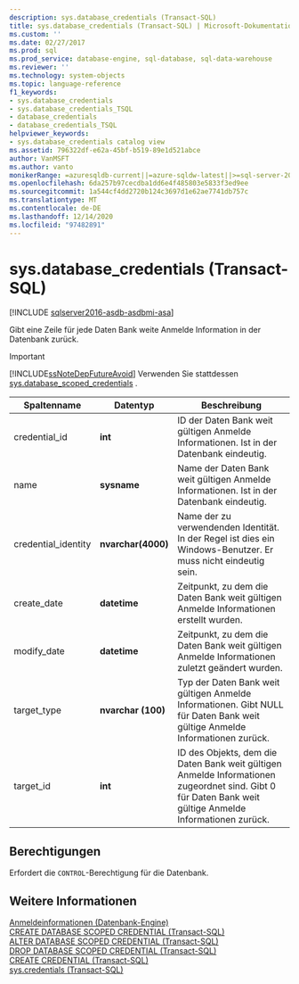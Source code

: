 ```yaml
---
description: sys.database_credentials (Transact-SQL)
title: sys.database_credentials (Transact-SQL) | Microsoft-Dokumentation
ms.custom: ''
ms.date: 02/27/2017
ms.prod: sql
ms.prod_service: database-engine, sql-database, sql-data-warehouse
ms.reviewer: ''
ms.technology: system-objects
ms.topic: language-reference
f1_keywords:
- sys.database_credentials
- sys.database_credentials_TSQL
- database_credentials
- database_credentials_TSQL
helpviewer_keywords:
- sys.database_credentials catalog view
ms.assetid: 796322df-e62a-45bf-b519-89e1d521abce
author: VanMSFT
ms.author: vanto
monikerRange: =azuresqldb-current||=azure-sqldw-latest||>=sql-server-2016||>=sql-server-linux-2017||=azuresqldb-mi-current
ms.openlocfilehash: 6da257b97cecdba1dd6e4f485803e5833f3ed9ee
ms.sourcegitcommit: 1a544cf4dd2720b124c3697d1e62ae7741db757c
ms.translationtype: MT
ms.contentlocale: de-DE
ms.lasthandoff: 12/14/2020
ms.locfileid: "97482891"
---
```

# <a name="sysdatabase_credentials-transact-sql"></a>sys.database_credentials (Transact-SQL)
[!INCLUDE [sqlserver2016-asdb-asdbmi-asa](../../includes/applies-to-version/sqlserver2016-asdb-asdbmi-asa.md)]

  Gibt eine Zeile für jede Daten Bank weite Anmelde Information in der Datenbank zurück.  
> [!IMPORTANT]  
>  [!INCLUDE[ssNoteDepFutureAvoid](../../includes/ssnotedepfutureavoid-md.md)] Verwenden Sie stattdessen [sys.database_scoped_credentials](../../relational-databases/system-catalog-views/sys-database-scoped-credentials-transact-sql.md) .    
  
|Spaltenname|Datentyp|Beschreibung|  
|-----------------|---------------|-----------------|  
|credential_id|**int**|ID der Daten Bank weit gültigen Anmelde Informationen. Ist in der Datenbank eindeutig.|  
|name|**sysname**|Name der Daten Bank weit gültigen Anmelde Informationen. Ist in der Datenbank eindeutig.|  
|credential_identity|**nvarchar(4000)**|Name der zu verwendenden Identität. In der Regel ist dies ein Windows-Benutzer. Er muss nicht eindeutig sein.|  
|create_date|**datetime**|Zeitpunkt, zu dem die Daten Bank weit gültigen Anmelde Informationen erstellt wurden.|  
|modify_date|**datetime**|Zeitpunkt, zu dem die Daten Bank weit gültigen Anmelde Informationen zuletzt geändert wurden.|  
|target_type|**nvarchar (100)**|Typ der Daten Bank weit gültigen Anmelde Informationen. Gibt NULL für Daten Bank weit gültige Anmelde Informationen zurück.|  
|target_id|**int**|ID des Objekts, dem die Daten Bank weit gültigen Anmelde Informationen zugeordnet sind. Gibt 0 für Daten Bank weit gültige Anmelde Informationen zurück.|  
  
## <a name="permissions"></a>Berechtigungen  
 Erfordert die `CONTROL`-Berechtigung für die Datenbank.  
  
## <a name="see-also"></a>Weitere Informationen  
 [Anmeldeinformationen &#40;Datenbank-Engine&#41;](../../relational-databases/security/authentication-access/credentials-database-engine.md)   
 [CREATE DATABASE SCOPED CREDENTIAL &#40;Transact-SQL&#41;](../../t-sql/statements/create-database-scoped-credential-transact-sql.md)   
 [ALTER DATABASE SCOPED CREDENTIAL &#40;Transact-SQL&#41;](../../t-sql/statements/alter-database-scoped-credential-transact-sql.md)   
 [DROP DATABASE SCOPED CREDENTIAL &#40;Transact-SQL&#41;](../../t-sql/statements/drop-database-scoped-credential-transact-sql.md)   
 [CREATE CREDENTIAL &#40;Transact-SQL&#41;](../../t-sql/statements/create-credential-transact-sql.md)   
 [sys.credentials &#40;Transact-SQL&#41;](../../relational-databases/system-catalog-views/sys-credentials-transact-sql.md)  
  
  
